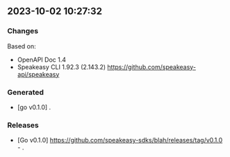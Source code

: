 

## 2023-10-02 10:27:32
### Changes
Based on:
- OpenAPI Doc 1.4 
- Speakeasy CLI 1.92.3 (2.143.2) https://github.com/speakeasy-api/speakeasy
### Generated
- [go v0.1.0] .
### Releases
- [Go v0.1.0] https://github.com/speakeasy-sdks/blah/releases/tag/v0.1.0 - .